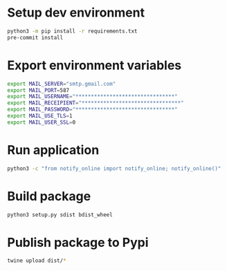 # Setup dev environment

```bash
python3 -m pip install -r requirements.txt
pre-commit install
```

# Export environment variables

```bash
export MAIL_SERVER="smtp.gmail.com"
export MAIL_PORT=587
export MAIL_USERNAME="********************************"
export MAIL_RECEIPIENT="********************************"
export MAIL_PASSWORD="********************************"
export MAIL_USE_TLS=1
export MAIL_USER_SSL=0
```

# Run application

```bash
python3 -c "from notify_online import notify_online; notify_online()"
```

# Build package

```bash
python3 setup.py sdist bdist_wheel
```

# Publish package to Pypi

```bash
twine upload dist/*
```
